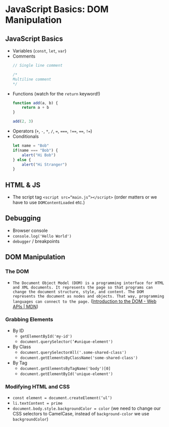 # JavaScript Basics: DOM Manipulation

## JavaScript Basics
- Variables (`const`, `let`, `var`)
- Comments
	```JavaScript
	// Single line comment

	/*
	Multiline comment
	*/
	```
- Functions (watch for the `return` keyword!)
	```javascript
	function add(a, b) {
		return a + b
	}

	add(2, 3)
	```
- Operators (`+`, `-`, `*`, `/`, `=`, `===`, `!==`, `==`, `!=`)
- Conditionals
	```JavaScript
	let name = "Bob"
	if(name === "Bob") {
		alert("Hi Bob")
	} else {
		alert("Hi Stranger")
	}
	```

## HTML & JS
- The script tag `<script src=“main.js”></script>` (order matters or we have to use `DOMContentLoaded` etc.)

## Debugging
- Browser console
- `console.log('Hello World')`
- `debugger` /  breakpoints

## DOM Manipulation
### The DOM
- `The Document Object Model (DOM) is a programming interface for HTML and XML documents. It represents the page so that programs can change the document structure, style, and content. The DOM represents the document as nodes and objects. That way, programming languages can connect to the page.` ([Introduction to the DOM - Web APIs | MDN](https://developer.mozilla.org/en-US/docs/Web/API/Document_Object_Model/Introduction))

### Grabbing Elements
- By ID
	- `getElementById('my-id')`
	- `document.querySelector(‘#unique-element')`
- By Class
	- `document.querySelectorAll('.some-shared-class') `
	- `document.getElementsByClassName('some-shared-class')`
- By Tag
	- `document.getElementsByTagName('body')[0] `
	- `document.getElementById('unique-element') `

### Modifying HTML and CSS
- `const element = document.createElement(‘ul’)`
- `li.textContent = prime`
- `document.body.style.backgroundColor = color` (we need to change our CSS selectors to CamelCase, instead of `background-color` we use `backgroundColor`)








